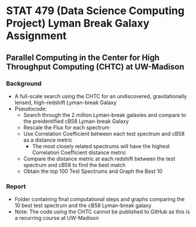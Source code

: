 # STAT 479 (Data Science Computing Project) Lyman Break Galaxy Assignment
## Parallel Computing in the Center for High Throughput Computing (CHTC) at UW-Madison
### Background
- A full-scale search using the CHTC for an undiscovered, gravitationally lensed, high-redshift Lyman-break Galaxy
- Pseudocode:
  - Search through the 2 million Lyman-break galaxies and compare to the preidentified cB58 Lyman-break Galaxy
  - Rescale the Flux for each spectrum
  - Use Correlation Coefficient between each test spectrum and cB58 as a distance metric
    - The most closely related spectrums will have the highest Correlation Coefficient distance metric
  - Compare the distance metric at each redshift between the test spectrum and cB58 to find the best match
  - Obtain the top 100 Test Spectrums and Graph the Best 10
### Report
- Folder containing final computational steps and graphs comparing the 10 best test spectrum and the cB58 Lyman-break galaxy
- Note: The code using the CHTC cannot be published to GitHub as this is a recurring course at UW-Madison
